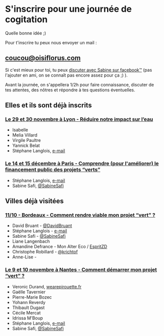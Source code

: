 # S'inscrire pour une journée de cogitation

Quelle bonne idée ;)

Pour t'inscrire tu peux nous envoyer un mail :
## [coucou@oisiflorus.com](mailto:coucou@oisiflorus.com)

Si c'est mieux pour toi, tu peux [discuter avec Sabine sur facebook™](https://www.facebook.com/sabine.safi) (pas l'ajouter en ami, on se connaît pas encore assez pour ça ;) ).

Avant la journée, on s'appellera 1/2h pour faire connaissance, discuter de tes attentes, des nôtres et répondre à tes questions éventuelles.

## Elles et ils sont déjà inscrits

### [Le 29 et 30 novembre à Lyon - Réduire notre impact sur l’eau](http://www.oisiflorus.com/journees-cogitation/lyon/presentation.html)
* Isabelle 
* Melia Villard
* Virgile Paultre
* Yannick Belat
* Stéphane Langlois, [e-mail](mailto:%73t%65%70h%61n%65&#46;&#108;a&#110;glo&#105;&#115;&#64;s%63&#111;&#112;%79l%65f%74%2e%66&#114;)

### [Le 14 et 15 décembre à Paris - Comprendre (pour l'améliorer) le financement public des projets “verts”](http://www.oisiflorus.com/journees-cogitation/paris/presentation.html)
* Stéphane Langlois, [e-mail](mailto:%73t%65%70h%61n%65&#46;&#108;a&#110;glo&#105;&#115;&#64;s%63&#111;&#112;%79l%65f%74%2e%66&#114;)
* Sabine Safi, [@SabineSafi](https://twitter.com/sabineSafi)

## Villes déjà visitées

### [11/10 - Bordeaux - Comment rendre viable mon projet “vert” ?](http://www.oisiflorus.com/journees-cogitation/bordeaux/presentation.html)

* David Bruant - [@DavidBruant](https://twitter.com/DavidBruant)
* Stéphane Langlois - [e-mail](mailto:%73t%65%70h%61n%65&#46;&#108;a&#110;glo&#105;&#115;&#64;s%63&#111;&#112;%79l%65f%74%2e%66&#114;)
* Sabine Safi - [@SabineSafi](https://twitter.com/SabineSafi)
* Liane Langenbach
* Amandine Defrance - Mon Alter Eco / [EspritZD](http://www.espritzerodechet.fr/)
* Christophe Robillard - [@krichtof](https://twitter.com/krichtof) 
* Anne-Lise - 

### [Le 9 et 10 novembre à Nantes - Comment démarrer mon projet “vert” ?](http://www.oisiflorus.com/journees-cogitation/nantes/presentation.html)
* Veronic Durand, [wearepirouette.fr](https://wearepirouette.fr/)
* Gaëlle Tavernier
* Pierre-Marie Bozec
* Yohann Reverdy
* Thibault Dugast
* Cécile Mercat
* Idrissa M'Boup
* Stéphane Langlois, [e-mail](mailto:%73t%65%70h%61n%65&#46;&#108;a&#110;glo&#105;&#115;&#64;s%63&#111;&#112;%79l%65f%74%2e%66&#114;)
* Sabine Safi, [@SabineSafi](https://twitter.com/sabineSafi)
